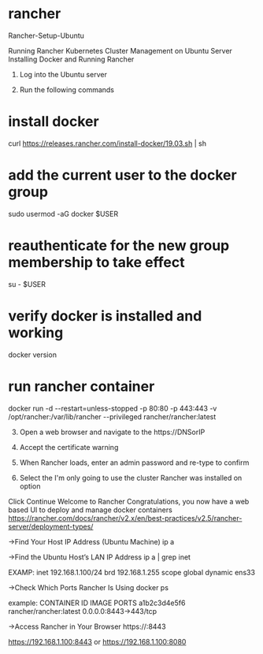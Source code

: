 # rancher
Rancher-Setup-Ubuntu


Running Rancher Kubernetes Cluster Management on Ubuntu Server
Installing Docker and Running Rancher
1. Log into the Ubuntu server
   
   
2. Run the following commands
# install docker
curl https://releases.rancher.com/install-docker/19.03.sh | sh 
# add the current user to the docker group
sudo usermod -aG docker $USER
# reauthenticate for the new group membership to take effect
su - $USER
# verify docker is installed and working
docker version
# run rancher container
docker run -d --restart=unless-stopped -p 80:80 -p 443:443 -v /opt/rancher:/var/lib/rancher --privileged rancher/rancher:latest


3. Open a web browser and navigate to the https://DNSorIP

  
4. Accept the certificate warning

   
5. When Rancher loads, enter an admin password and re-type to confirm
   
6. Select the I'm only going to use the cluster Rancher was installed on option
     
Click Continue
Welcome to Rancher
Congratulations, you now have a web based UI to deploy and manage docker containers
https://rancher.com/docs/rancher/v2.x/en/best-practices/v2.5/rancher-server/deployment-types/




->Find Your Host IP Address (Ubuntu Machine)
 ip a

->Find the Ubuntu Host’s LAN IP Address
ip a | grep inet

EXAMP: inet 192.168.1.100/24 brd 192.168.1.255 scope global dynamic ens33

->Check Which Ports Rancher Is Using
 docker ps

 example:
 CONTAINER ID   IMAGE                    PORTS
a1b2c3d4e5f6   rancher/rancher:latest   0.0.0.0:8443->443/tcp

->Access Rancher in Your Browser
https://<ubuntu-host-ip>:8443

https://192.168.1.100:8443 or
https://192.168.1.100:8080




 
